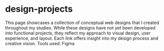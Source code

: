 # design-projects
This page showcases a collection of conceptual web designs that I created throughout my studies. While these designs have not yet been developed into functional projects, they reflect my approach to visual design, user experience, and layout. Each link offers insight into my design process and creative vision.  Tools used: Figma
